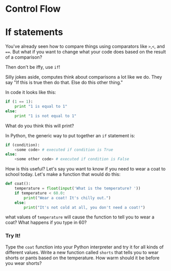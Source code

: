 # Control Flow

# If statements

You've already seen how to compare things using comparators like `>`,`<`, and `==`. But what if you want to change what your code does based on the result of a comparison?

Then don't be iffy, use `if`!

Silly jokes aside, computes think about comparisons a lot like we do. They say "If this is true then do that. Else do this other thing."

In code it looks like this:

```python
if (1 == 1):
    print "1 is equal to 1"
else:
    print "1 is not equal to 1"
```
What do you think this will print?


In Python, the generic way to put together an `if` statement is:
```python
if (condition):
    <some code> # executed if condition is True
else:
    <some other code> # executed if condition is False
```

How is this useful? Let's say you want to know if you need to wear a coat to school today. Let's make a function that would do this:

```python
def coat():
    temperature = float(input('What is the temperature? '))
    if temperature < 60.0:
        print("Wear a coat! It's chilly out.")
    else:
        print("It's not cold at all, you don't need a coat!")
```

what values of `temperature` will cause the function to tell you to wear a coat?  What happens if you type in 60?

### Try It!

Type the `coat` function into your Python interpreter and try it for all kinds of different values.  Write a new function called `shorts` that tells you to wear shorts or pants based on the temperature.  How warm should it be before you wear shorts?
